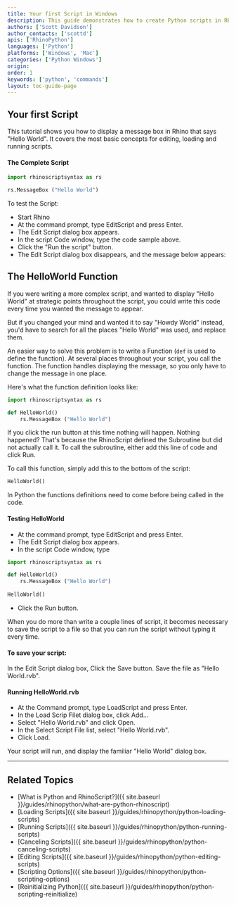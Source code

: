 ```yaml
---
title: Your first Script in Windows
description: This guide demonstrates how to create Python scripts in Rhino.
authors: ['Scott Davidson']
author_contacts: ['scottd']
apis: ['RhinoPython']
languages: ['Python']
platforms: ['Windows', 'Mac']
categories: ['Python Windows']
origin:
order: 1
keywords: ['python', 'commands']
layout: toc-guide-page
---
```


## Your first Script

This tutorial shows you how to display a message box in Rhino that says "Hello World". It covers the most basic concepts for editing,  loading and running scripts.

#### The Complete Script

```python
import rhinoscriptsyntax as rs

rs.MessageBox ("Hello World")
```
To test the Script:

- Start Rhino
- At the command prompt, type EditScript and press Enter.
- The Edit Script dialog box appears.
- In the script Code window, type the code sample above.
- Click the "Run the script" button.
- The Edit Script dialog box disappears, and the message below appears:

## The HelloWorld Function

If you were writing a more complex script, and wanted to display "Hello World" at strategic points throughout the script, you could write this code every time you wanted the message to appear.

But if you changed your mind and wanted it to say "Howdy World" instead, you'd have to search for all the places "Hello World" was used, and replace them.

An easier way to solve this problem is to write a Function (`def` is used to define the function).  At several places throughout your script, you call the function.  The function handles displaying the message, so you only have to change the message in one place.

Here's what the function definition looks like:

```python
import rhinoscriptsyntax as rs

def HelloWorld()
    rs.MessageBox ("Hello World")
```

If you click the run button at this time nothing will happen. Nothing happened? That's because the RhinoScript defined the Subroutine but did not actually call it. To call the subroutine, either add this line of code and click Run.

To call this function, simply add this to the bottom of the script:

```python
HelloWorld()
```

In Python the functions definitions need to come before being called in the code.

#### Testing HelloWorld

- At the command prompt, type EditScript and press Enter.
- The Edit Script dialog box appears.
- In the script Code window, type

```python
import rhinoscriptsyntax as rs

def HelloWorld()
    rs.MessageBox ("Hello World")
    
HelloWorld()
```
- Click the Run button.

When you do more than write a couple lines of script, it becomes necessary to save the script to a file so that you can run the script without typing it every time.

#### To save your script:

In the Edit Script dialog box, Click the Save button. Save the file as "Hello World.rvb".

#### Running HelloWorld.rvb

- At the Command prompt, type LoadScript and press Enter.
- In the Load Scrip Filet dialog box, click Add...
- Select "Hello World.rvb" and click Open.
- In the Select Script File list, select "Hello World.rvb".
- Click Load.

Your script will run, and display the familiar "Hello World" dialog box.

---

## Related Topics

- [What is Python and RhinoScript?]({{ site.baseurl }}/guides/rhinopython/what-are-python-rhinoscript)
- [Loading Scripts]({{ site.baseurl }}/guides/rhinopython/python-loading-scripts)
- [Running Scripts]({{ site.baseurl }}/guides/rhinopython/python-running-scripts)
- [Canceling Scripts]({{ site.baseurl }}/guides/rhinopython/python-canceling-scripts)
- [Editing Scripts]({{ site.baseurl }}/guides/rhinopython/python-editing-scripts)
- [Scripting Options]({{ site.baseurl }}/guides/rhinopython/python-scripting-options)
- [Reinitializing Python]({{ site.baseurl }}/guides/rhinopython/python-scripting-reinitialize)
